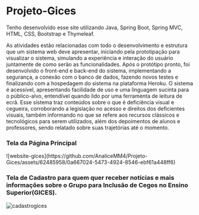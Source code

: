 # Projeto-Gices
Tenho desenvolvido esse site utilizando Java, Spring Boot, Spring MVC, HTML, CSS, Bootstrap e Thymeleaf. 

As atividades estão relacionadas com todo o desenvolvimento e estrutura que um sistema web deve apresentar, iniciando pela prototipação para visualizar o sistema, simulando a experiência e interação do usuário juntamente de como serão as funcionalidades. Após o protótipo pronto, foi desenvolvido o front-end e back-end do sistema, implementando a segurança, a conexão com o banco de dados, fazendo novos testes e finalizando com a hospedagem do sistema na plataforma Heroku. O sistema é acessível, apresentando facilidade de uso e uma linguagem sucinta para o público-alvo, entendível quando lido por uma ferramenta de leitura de ecrã. Esse sistema traz conteúdos sobre o que é deficiência visual e cegueira, corroborando a legislação no acesso e direitos dos deficientes visuais, também informando no que se refere aos recursos clássicos e tecnológicos para serem utilizados, além dos depoimentos de alunos e professores, sendo relatado sobre suas trajetórias até o momento.

 <h3>Tela da Página Principal </h3>
![website-gices](https://github.com/AnaliceMM4/Projeto-Gices/assets/62485958/0a667024-5473-4924-8546-ebf61a448ff6)

 <h3>Tela de Cadastro para quem quer receber notícias e mais informações sobre o Grupo para Inclusão de Cegos no Ensino Superior(GICES). </h3>

![cadastrogices](https://github.com/AnaliceMM4/Projeto-Gices/assets/62485958/a99f31b8-93d1-403f-8299-7d3546a45600)
